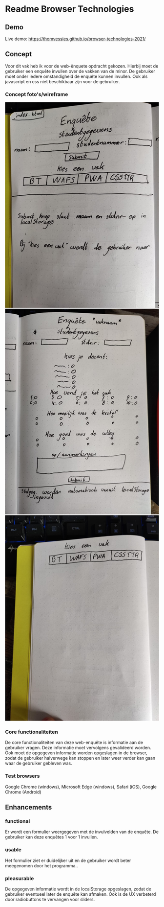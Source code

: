 # Readme Browser Technologies

## Demo
Live demo: https://thomvessies.github.io/browser-technologies-2021/

## Concept
Voor dit vak heb ik voor de web-ênquete opdracht gekozen. Hierbij moet de gebruiker een enquête invullen over de vakken van de minor. De gebruiker moet onder iedere omstandigheid de enquête kunnen invullen. Ook als javascript en css niet beschikbaar zijn voor de gebruiker.

### Concept foto's/wireframe
![alt text](https://github.com/thomvessies/browser-technologies-2021/blob/master/img/1.jpeg)
![alt text](https://github.com/thomvessies/browser-technologies-2021/blob/master/img/2.jpeg)
![alt text](https://github.com/thomvessies/browser-technologies-2021/blob/master/img/3.jpeg)

### Core functionaliteiten
De core functionaliteiten van deze web-enquête is informatie aan de gebruiker vragen. Deze informatie moet vervolgens gevalideerd worden. Ook moet de opgegeven informatie worden opgeslagen in de browser, zodat de gebruiker halverwege kan stoppen en later weer verder kan gaan waar de gebruiker gebleven was.

### Test browsers
Google Chrome (windows), Microsoft Edge (windows), Safari (iOS), Google Chrome (Android)

## Enhancements

### functional
Er wordt een formulier weergegeven met de invulvelden van de enquête. De gebruiker kan deze enquêtes 1 voor 1 invullen.

### usable
Het formulier ziet er duidelijker uit en de gebruiker wordt beter meegenomen door het programma..

### pleasurable
De opgegeven informatie wordt in de localStorage opgeslagen, zodat de gebruiker eventueel later de enquête kan afmaken. Ook is de UX verbeterd door radiobuttons te vervangen voor sliders.

